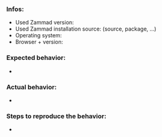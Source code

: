 <!--
Hi there - thanks for filling an issue. Please ensure the following things before creating an issue - thank you! 🤓

- Search existing issues and the CHANGELOG.md for your issue - there might be a solution already
- Make sure to use the latest version of Zammad if possible
- Add the `log/production.log` file from your system. Attention: Make sure no confidential data is in it!
- Please write the issue in english

* The upper textblock will be removed automatically when you submit your issue *
-->

### Infos:

* Used Zammad version: 
* Used Zammad installation source: (source, package, ...)
* Operating system: 
* Browser + version: 


### Expected behavior:

* 


### Actual behavior:

* 


### Steps to reproduce the behavior:

* 

